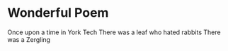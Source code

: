 # Wonderful Poem

Once upon a time in York Tech
There was a leaf who hated rabbits
There was a Zergling